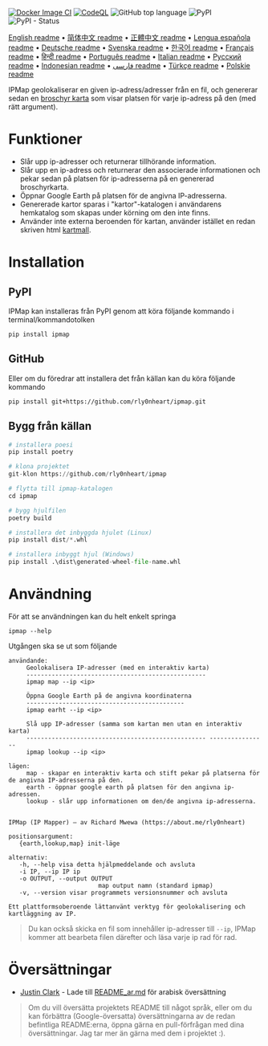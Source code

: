[![Docker Image CI](https://github.com/rly0nheart/ipmap/actions/workflows/docker-image.yml/badge.svg)](https://github.com/rly0nheart/ipmap/actions/workflows/docker-image.yml)
[![CodeQL](https://github.com/rly0nheart/ipmap/actions/workflows/codeql.yml/badge.svg)](https://github.com/rly0nheart/ipmap/actions/workflows/codeql.yml)
![GitHub top language](https://img.shields.io/github/languages/top/rly0nheart/ipmap?logo=github)
![PyPI](https://img.shields.io/pypi/v/ipmap?label=Latest%20Release&logo=pypi)
![PyPI - Status](https://img.shields.io/pypi/status/ipmap?label=Status&logo=pypi)

[English readme](https://github.com/rly0nheart/ipmap/blob/master/README.md) • 
[简体中文 readme](https://github.com/rly0nheart/ipmap/blob/master/README_zh-CN.md) • 
[正體中文 readme](https://github.com/rly0nheart/ipmap/blob/master/README_zh-TW.md) • 
[Lengua española readme](https://github.com/rly0nheart/ipmap/blob/master/README_es.md) • 
[Deutsche readme](https://github.com/rly0nheart/ipmap/blob/master/README_de.md) • 
[Svenska readme](https://github.com/rly0nheart/ipmap/blob/master/README_sv.md) • 
[한국어 readme](https://github.com/rly0nheart/ipmap/blob/master/README_kr.md) • 
[Français readme](https://github.com/rly0nheart/ipmap/blob/master/README_fr.md) • 
[हिन्दी readme](https://github.com/rly0nheart/ipmap/blob/master/README_hi.md) • 
[Português readme](https://github.com/rly0nheart/ipmap/blob/master/README_pt.md) • 
[Italian readme](https://github.com/rly0nheart/ipmap/blob/master/README_it.md) • 
[Русский readme](https://github.com/rly0nheart/ipmap/blob/master/README_ru.md) • 
[Indonesian readme](https://github.com/rly0nheart/ipmap/blob/master/README_id.md) • 
[فارسی readme](https://github.com/rly0nheart/ipmap/blob/master/README_fa.md) • 
[Türkçe readme](https://github.com/rly0nheart/ipmap/blob/master/README_tr.md) • 
[Polskie readme](https://github.com/rly0nheart/ipmap/blob/master/README_pl.md)

IPMap geolokaliserar en given ip-adress/adresser från en fil, och genererar sedan en [broschyr karta](https://github.com/leaflet/leaflet) som visar platsen för varje ip-adress på den (med rätt argument).

# Funktioner
* Slår upp ip-adresser och returnerar tillhörande information.
* Slår upp en ip-adress och returnerar den associerade informationen och pekar sedan på platsen för ip-adresserna på en genererad broschyrkarta.
* Öppnar Google Earth på platsen för de angivna IP-adresserna.
* Genererade kartor sparas i "kartor"-katalogen i användarens hemkatalog som skapas under körning om den inte finns.
* Använder inte externa beroenden för kartan, använder istället en redan skriven html [kartmall](ipmap/data/templates/map.html).

# Installation
## PyPI
IPMap kan installeras från PyPI genom att köra följande kommando i terminal/kommandotolken
```
pip install ipmap
```
## GitHub
Eller om du föredrar att installera det från källan kan du köra följande kommando
```
pip install git+https://github.com/rly0nheart/ipmap.git
```
## Bygg från källan
``` Python
# installera poesi
pip install poetry

# klona projektet
git-klon https://github.com/rly0nheart/ipmap

# flytta till ipmap-katalogen
cd ipmap

# bygg hjulfilen
poetry build

# installera det inbyggda hjulet (Linux)
pip install dist/*.whl

# installera inbyggt hjul (Windows)
pip install .\dist\generated-wheel-file-name.whl
```

# Användning
För att se användningen kan du helt enkelt springa
```
ipmap --help
```
Utgången ska se ut som följande
```
användande:
     Geolokalisera IP-adresser (med en interaktiv karta)
     --------------------------------------------------
     ipmap map --ip <ip>

     Öppna Google Earth på de angivna koordinaterna
     --------------------------------------------
     ipmap earht --ip <ip>

     Slå upp IP-adresser (samma som kartan men utan en interaktiv karta)
     -------------------------------------------------- ----------------
     ipmap lookup --ip <ip>

lägen:
     map - skapar en interaktiv karta och stift pekar på platserna för de angivna IP-adresserna på den.
     earth - öppnar google earth på platsen för den angivna ip-adressen.
     lookup - slår upp informationen om den/de angivna ip-adresserna.
    

IPMap (IP Mapper) — av Richard Mwewa (https://about.me/rly0nheart)

positionsargument:
   {earth,lookup,map} init-läge

alternativ:
   -h, --help visa detta hjälpmeddelande och avsluta
   -i IP, --ip IP ip
   -o OUTPUT, --output OUTPUT
                         map output namn (standard ipmap)
   -v, --version visar programmets versionsnummer och avsluta

Ett plattformsoberoende lättanvänt verktyg för geolokalisering och kartläggning av IP.
```
> Du kan också skicka en fil som innehåller ip-adresser till `--ip`, IPMap kommer att bearbeta filen därefter och läsa varje ip rad för rad.
# Översättningar
* [Justin Clark](https://github.com/jclark1913) - Lade till [README_ar.md](https://github.com/rly0nheart/ipmap/blob/master/README_ar,md) för arabisk översättning
> Om du vill översätta projektets README till något språk, eller om du kan förbättra (Google-översatta) översättningarna av de redan befintliga README:erna, öppna gärna en pull-förfrågan med dina översättningar. Jag tar mer än gärna med dem i projektet :).
